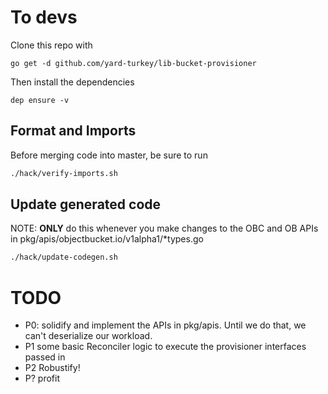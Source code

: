 # To devs

Clone this repo with 

`go get -d github.com/yard-turkey/lib-bucket-provisioner`

Then install the dependencies

`dep ensure -v`

## Format and Imports

Before merging code into master, be sure to run

```bash
./hack/verify-imports.sh
```

## Update generated code

  NOTE: **ONLY** do this whenever you make changes to the OBC and OB APIs in pkg/apis/objectbucket.io/v1alpha1/*types.go

```bash
./hack/update-codegen.sh
```

# TODO

- P0: solidify and implement the APIs in pkg/apis.  Until we do that, we can't deserialize our workload.
- P1 some basic Reconciler logic to execute the provisioner interfaces passed in
- P2 Robustify!
- P? profit

